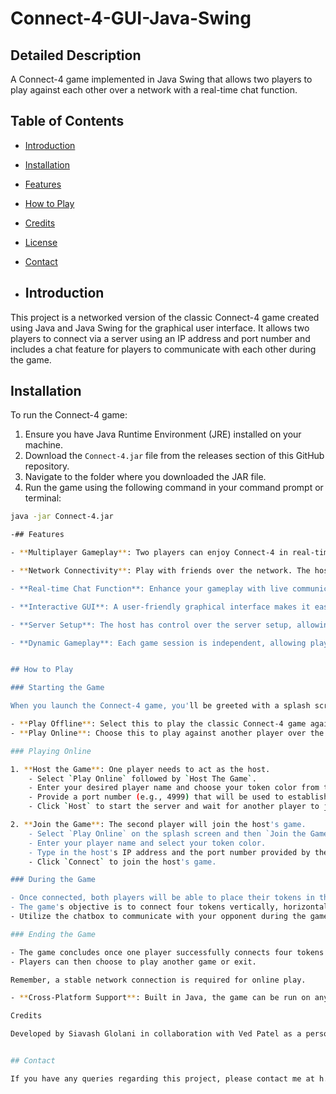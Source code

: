 # Connect-4-GUI-Java-Swing

## Detailed Description
A Connect-4 game implemented in Java Swing that allows two players to play against each other over a network with a real-time chat function.

## Table of Contents

- [Introduction](#introduction)
- [Installation](#installation)
- [Features](#features)
- [How to Play](#how-to-play)
- [Credits](#credits)
- [License](#license)
- [Contact](#contact)

- ## Introduction

This project is a networked version of the classic Connect-4 game created using Java and Java Swing for the graphical user interface. It allows two players to connect via a server using an IP address and port number and includes a chat feature for players to communicate with each other during the game.

## Installation

To run the Connect-4 game:

1. Ensure you have Java Runtime Environment (JRE) installed on your machine.
2. Download the `Connect-4.jar` file from the releases section of this GitHub repository.
3. Navigate to the folder where you downloaded the JAR file.
4. Run the game using the following command in your command prompt or terminal:

```bash
java -jar Connect-4.jar

-## Features

- **Multiplayer Gameplay**: Two players can enjoy Connect-4 in real-time. The game supports a client-server model where one player sets up the game as the host and the other connects as the client.

- **Network Connectivity**: Play with friends over the network. The host can set up a server by providing an IP address and a port number, and the client can join by entering the host's IP and the agreed port number.

- **Real-time Chat Function**: Enhance your gameplay with live communication. The integrated chat feature allows players to send messages back and forth while playing, adding a social element to the classic game.

- **Interactive GUI**: A user-friendly graphical interface makes it easy to play the game with simple mouse controls. The game board and chat are displayed within the same window for ease of use.

- **Server Setup**: The host has control over the server setup, allowing for customization of game settings before starting.

- **Dynamic Gameplay**: Each game session is independent, allowing players to connect and start new games as they wish without affecting previous game results.


## How to Play

### Starting the Game

When you launch the Connect-4 game, you'll be greeted with a splash screen offering two options:

- **Play Offline**: Select this to play the classic Connect-4 game against a computer or a second player on the same computer.
- **Play Online**: Choose this to play against another player over the network.

### Playing Online

1. **Host the Game**: One player needs to act as the host.
    - Select `Play Online` followed by `Host The Game`.
    - Enter your desired player name and choose your token color from the dropdown menu.
    - Provide a port number (e.g., 4999) that will be used to establish the network connection.
    - Click `Host` to start the server and wait for another player to join.

2. **Join the Game**: The second player will join the host's game.
    - Select `Play Online` on the splash screen and then `Join the Game`.
    - Enter your player name and select your token color.
    - Type in the host's IP address and the port number provided by the host.
    - Click `Connect` to join the host's game.

### During the Game

- Once connected, both players will be able to place their tokens in the columns on their turn.
- The game's objective is to connect four tokens vertically, horizontally, or diagonally before your opponent does.
- Utilize the chatbox to communicate with your opponent during the game.

### Ending the Game

- The game concludes once one player successfully connects four tokens or all spaces are filled, resulting in a draw.
- Players can then choose to play another game or exit.

Remember, a stable network connection is required for online play.

- **Cross-Platform Support**: Built in Java, the game can be run on any platform that supports Java, including Windows, macOS, and Linux.

Credits

Developed by Siavash Glolani in collaboration with Ved Patel as a personal project to understand networking and GUI development in Java.


## Contact

If you have any queries regarding this project, please contact me at h.glolani@gmail.com.
